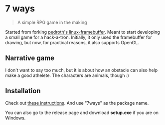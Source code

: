 # 7 ways
> A simple RPG game in the making

Started from forking [pedroth's linux-framebuffer](https://github.com/pedroth/linux-framebuffer). Meant to start developing a small game for a hack-a-tron. Initially, it only used the framebuffer for drawing, but now, for practical reasons, it also supports OpenGL.

## Narrative game
I don't want to say too much, but it is about how an obstacle can also help make a good athelete.
The characters are animals, though :)

## Installation
Check out [these instructions](https://github.com/tty-pt/ci/blob/main/docs/install.md#install-ttypt-packages).
And use "7ways" as the package name.

You can also go to the release page and download **setup.exe** if you are on Windows.

